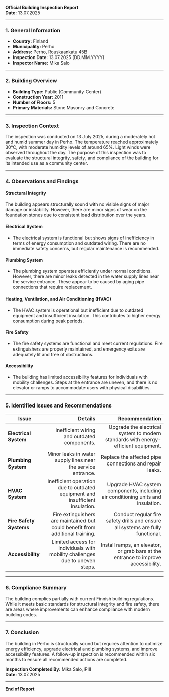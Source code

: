 

**Official Building Inspection Report**  
**Date:** 13.07.2025  

---

### **1. General Information**  
- **Country:** Finland  
- **Municipality:** Perho  
- **Address:** Perho, Rouskaankatu 45B  
- **Inspection Date:** 13.07.2025 (DD.MM.YYYY)  
- **Inspector Name:** Mika Salo  

---

### **2. Building Overview**  
- **Building Type:** Public (Community Center)  
- **Construction Year:** 2011  
- **Number of Floors:** 5  
- **Primary Materials:** Stone Masonry and Concrete  

---

### **3. Inspection Context**  
The inspection was conducted on 13 July 2025, during a moderately hot and humid summer day in Perho. The temperature reached approximately 30°C, with moderate humidity levels of around 65%. Light winds were observed throughout the day. The purpose of this inspection was to evaluate the structural integrity, safety, and compliance of the building for its intended use as a community center.

---

### **4. Observations and Findings**  

#### **Structural Integrity**  
The building appears structurally sound with no visible signs of major damage or instability. However, there are minor signs of wear on the foundation stones due to consistent load distribution over the years.

#### **Electrical System**  
- The electrical system is functional but shows signs of inefficiency in terms of energy consumption and outdated wiring. There are no immediate safety concerns, but regular maintenance is recommended.

#### **Plumbing System**  
- The plumbing system operates efficiently under normal conditions. However, there are minor leaks detected in the water supply lines near the service entrance. These appear to be caused by aging pipe connections that require replacement.

#### **Heating, Ventilation, and Air Conditioning (HVAC)**  
- The HVAC system is operational but inefficient due to outdated equipment and insufficient insulation. This contributes to higher energy consumption during peak periods.

#### **Fire Safety**  
- The fire safety systems are functional and meet current regulations. Fire extinguishers are properly maintained, and emergency exits are adequately lit and free of obstructions.

#### **Accessibility**  
- The building has limited accessibility features for individuals with mobility challenges. Steps at the entrance are uneven, and there is no elevator or ramps to accommodate users with physical disabilities.

---

### **5. Identified Issues and Recommendations**  

| **Issue**                          | **Details**                                                                 | **Recommendation**                                                                 |
|-------------------------------------|-----------------------------------------------------------------------------:|-----------------------------------------------------------------------------------:|
| **Electrical System**               | Inefficient wiring and outdated components.                                  | Upgrade the electrical system to modern standards with energy-efficient equipment. |
| **Plumbing System**                | Minor leaks in water supply lines near the service entrance.                  | Replace the affected pipe connections and repair leaks.                            |
| **HVAC System**                     | Inefficient operation due to outdated equipment and insufficient insulation.| Upgrade HVAC system components, including air conditioning units and insulation.  |
| **Fire Safety Systems**            | Fire extinguishers are maintained but could benefit from additional training.| Conduct regular fire safety drills and ensure all systems are fully functional.    |
| **Accessibility**                   | Limited access for individuals with mobility challenges due to uneven steps.   | Install ramps, an elevator, or grab bars at the entrance to improve accessibility. |

---

### **6. Compliance Summary**  
The building complies partially with current Finnish building regulations. While it meets basic standards for structural integrity and fire safety, there are areas where improvements can enhance compliance with modern building codes.

---

### **7. Conclusion**  
The building in Perho is structurally sound but requires attention to optimize energy efficiency, upgrade electrical and plumbing systems, and improve accessibility features. A follow-up inspection is recommended within six months to ensure all recommended actions are completed.  

**Inspection Completed By:** Mika Salo, PIII  
**Date:** 13.07.2025  

---  
**End of Report**